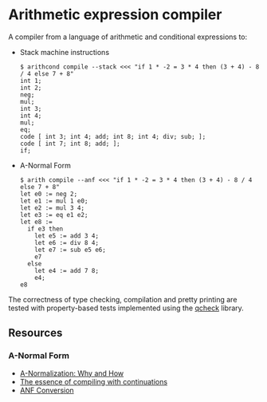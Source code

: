 # Arithmetic expression compiler

A compiler from a language of arithmetic and conditional expressions to:

- Stack machine instructions

  ```command
  $ arithcond compile --stack <<< "if 1 * -2 = 3 * 4 then (3 + 4) - 8 / 4 else 7 + 8"
  int 1;
  int 2;
  neg;
  mul;
  int 3;
  int 4;
  mul;
  eq;
  code [ int 3; int 4; add; int 8; int 4; div; sub; ];
  code [ int 7; int 8; add; ];
  if;
  ```

- A-Normal Form

  ```command
  $ arith compile --anf <<< "if 1 * -2 = 3 * 4 then (3 + 4) - 8 / 4 else 7 + 8"
  let e0 := neg 2;
  let e1 := mul 1 e0;
  let e2 := mul 3 4;
  let e3 := eq e1 e2;
  let e8 :=
    if e3 then
      let e5 := add 3 4;
      let e6 := div 8 4;
      let e7 := sub e5 e6;
      e7
    else
      let e4 := add 7 8;
      e4;
  e8
  ```

The correctness of type checking, compilation and pretty printing are tested
with property-based tests implemented using the [qcheck] library.

[qcheck]: https://github.com/c-cube/qcheck

## Resources

### A-Normal Form

- [A-Normalization: Why and How](https://matt.might.net/articles/a-normalization/)
- [The essence of compiling with continuations](https://doi.org/10.1145/173262.155113)
- [ANF Conversion](https://compiler.club/anf-conversion/)
